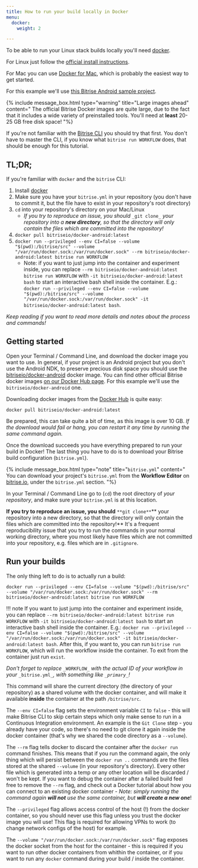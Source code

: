 ```yaml
---
title: How to run your build locally in Docker
menu:
  docker:
    weight: 2

---
```

To be able to run your Linux stack builds locally you'll need [docker](https://www.docker.com/).

For Linux just follow the [official install instructions](https://docs.docker.com/engine/installation/linux/).

For Mac you can use [Docker for Mac](https://www.docker.com/products/docker#/mac),
which is probably the easiest way to get started.

For this example we'll use [this Bitrise Android sample project](https://github.com/bitrise-samples/sample-apps-android-sdk22).

{% include message_box.html type="warning" title="Large images ahead" content="
The official Bitrise Docker images are quite large, due to the fact that it includes a wide variety of preinstalled tools. You'll need at **least** 20-25 GB free disk space! "%} 

If you're not familiar with the [Bitrise CLI](https://www.bitrise.io/cli)
you should try that first. You don't have to master the CLI,
if you know what `bitrise run WORKFLOW` does, that should be enough for this tutorial.

## TL;DR;

If you're familiar with `docker` and the `bitrise` CLI:

1. Install [docker](https://www.docker.com/)
2. Make sure you have your `bitrise.yml` in your repository (you don't have to commit it, but the file have to exist in your repository's root directory)
3. `cd` into your repository's directory on your Mac/Linux
   * _If you try to reproduce an issue, you should_ `_git clone_` _your repository into a **new directory**,
     so that the directory will only contain the files which are committed into the repository!_
4. `docker pull bitriseio/docker-android:latest`
5. `docker run --privileged --env CI=false --volume "$(pwd):/bitrise/src" --volume "/var/run/docker.sock:/var/run/docker.sock" --rm bitriseio/docker-android:latest bitrise run WORKFLOW`
   * Note: if you want to just jump into the container and experiment inside, you can replace `--rm bitriseio/docker-android:latest bitrise run WORKFLOW` with `-it bitriseio/docker-android:latest bash` to start an interactive bash shell inside the container. E.g.: `docker run --privileged --env CI=false --volume "$(pwd):/bitrise/src" --volume "/var/run/docker.sock:/var/run/docker.sock" -it bitriseio/docker-android:latest bash`.

_Keep reading if you want to read more details and notes about the process and commands!_

## Getting started

Open your Terminal / Command Line, and download the docker image you want to use.
In general, if your project is an Android project but you don't use the Android NDK,
to preserve precious disk space you should use the
[bitriseio/docker-android](https://hub.docker.com/r/bitriseio/docker-android/) docker image.
You can find other official Bitrise docker images [on our Docker Hub page](https://hub.docker.com/u/bitriseio/).
For this example we'll use the `bitriseio/docker-android` one.

Downloading docker images from the [Docker Hub](https://hub.docker.com) is quite easy:

    docker pull bitriseio/docker-android:latest

Be prepared, this can take quite a bit of time, as this image is over 10 GB.
_If the download would fail or hang, you can restart it any time by running
the same command again._

Once the download succeeds you have everything prepared to run your build
in Docker! The last thing you have to do is to download your Bitrise build
configuration (`bitrise.yml`).

{% include message_box.html type="note" title="`bitrise.yml`" content="
You can download your project's `bitrise.yml` from the **Workflow Editor** on [bitrise.io](https://www.bitrise.io), under the `bitrise.yml` section. "%} 

In your Terminal / Command Line go to (`cd`) the root directory
of _your repository_, and make sure your `bitrise.yml` is at this location.

**If you try to reproduce an issue, you should** `**git clone**`** your repository into a new directory,
so that the directory will only contain the files which are committed into the repository!**
It's a frequent reproducibility issue that you try to run the commands in your
normal working directory, where you most likely have files which are not
committed into your repository, e.g. files which are in `.gitignore`.

## Run your builds

The only thing left to do is to actually run a build:

    docker run --privileged --env CI=false --volume "$(pwd):/bitrise/src" --volume "/var/run/docker.sock:/var/run/docker.sock" --rm bitriseio/docker-android:latest bitrise run WORKFLOW

!!! note
If you want to just jump into the container and experiment inside, you can replace `--rm bitriseio/docker-android:latest bitrise run WORKFLOW` with `-it bitriseio/docker-android:latest bash` to start an interactive bash shell inside the container.
E.g.: `docker run --privileged --env CI=false --volume "$(pwd):/bitrise/src" --volume "/var/run/docker.sock:/var/run/docker.sock" -it bitriseio/docker-android:latest bash`.
After this, if you want to, you can run `bitrise run WORKFLOW`, which will run the workflow inside the container.
To exit from the container just run `exist`.

_Don't forget to replace_ `_WORKFLOW_` _with the actual ID of your workflow in your_ `_bitrise.yml_`_,
with something like _`_primary_`_!_

This command will share the current directory (the directory of your repository)
as a shared volume with the docker container, and will make it available **inside** the
container at the path `/bitrise/src`.

The `--env CI=false` flag sets the environment variable `CI` to `false` - this will
make Bitrise CLI to skip certain steps which only make sense to run in a Continuous Integration
environment. An example is the `Git Clone` step - you already have your code, so there's
no need to git clone it again inside the docker container (that's why we
shared the code directory as a `--volume`).

The `--rm` flag tells docker to discard the container after the `docker run`
command finishes. This means that if you run the command again, the only thing which will
persist between the `docker run ..` commands are the files stored at the shared `--volume`
(in your repository's directory). Every other file which is generated into a temp
or any other location will be discarded / won't be kept. If you want to
debug the container after a failed build feel free to remove the `--rm` flag,
and check out a Docker tutorial about how you can connect to an existing
docker container - _Note: simply running the command again **will not** use the same container,
but **will create a new one**_!

The `--privileged` flag allows access control of the host (!) from the docker container,
so you should never use this flag unless you trust the docker image you will use!
This flag is required for allowing VPNs to work (to change network configs
of the host) for example.

The `--volume "/var/run/docker.sock:/var/run/docker.sock"` flag exposes the
docker socket from the host for the container - this is required
if you want to run other docker containers from whithin the container,
or if you want to run any `docker` command during your build / inside the container.